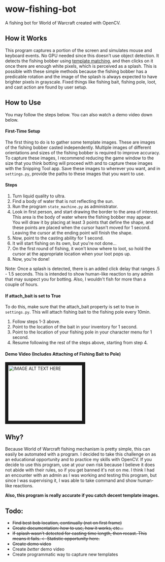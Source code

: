 # wow-fishing-bot
A fishing bot for World of Warcraft created with OpenCV. 

## How it Works
This program captures a portion of the screen and simulates mouse and
keyboard events. No GPU needed since this doesn't use object detection. 
It detects the fishing bobber using [template matching](https://docs.opencv.org/master/d4/dc6/tutorial_py_template_matching.html),
and then clicks on it once there are enough white pixels, which is perceived as a splash. This is possible with these simple 
methods because the fishing bobber has a predicable rotation and the image of the splash is always expected to have brighter 
pixels in grayscale. Fixed things like fishing bait, fishing pole, loot, and cast action are found by user setup.

## How to Use
You may follow the steps below. You can also watch a demo video down below.

#### First-Time Setup
The first thing to do is to gather some template images. These are images of the fishing bobber casted independently.
Multiple images of different orientations and sizes of the fishing bobber is required to improve accuracy. 
To capture these images, I recommend reducing the game window to the size that you think botting will proceed with and
to capture these images with the Snipping Tool app. Save these images to wherever you want, and in `settings.py`, 
provide the paths to these images that you want to use.

#### Steps
1. Turn liquid quality to ultra.
1. Find a body of water that is not reflecting the sun.
1. Run the program `state_machine.py` as administrator.
1. Look in first person, and start drawing the border to the area of interest. This area is the body of water where the fishing bobber may appear.
 You will draw it by placing at least 3 points that define the shape, and these points are placed when the cursor hasn't 
 moved for 1 second. Leaving the cursor at the ending point will finish the shape.
1. Now, point to the casting ability for 1 second.
1. It will start fishing on its own, but you're not done...
1. On the first round of fishing, it won't know where to loot, so hold the cursor at the appropriate location when your loot pops up.
1. Now, you're done!

Note: Once a splash is detected, there is an added click delay that ranges .5 - 1.5 seconds. This is
intended to show human-like reaction to any admin that may suspect you for botting. Also, I wouldn't fish for more
than a couple of hours.

#### If attach_bait is set to True
To do this, make sure that the attach_bait property is set to true in `settings.py`. This will attach fishing bait to the fishing pole every 10min.
1. Follow steps 1-3 above.
2. Point to the location of the bait in your inventory for 1 second.
3. Point to the location of your fishing pole in your character menu for 1 second.
4. Resume following the rest of the steps above, starting from step 4.

#### Demo Video (Includes Attaching of Fishing Bait to Pole)
<a href="http://www.youtube.com/watch?feature=player_embedded&v=6conRJqjcTE
" target="_blank"><img src="http://img.youtube.com/vi/6conRJqjcTE/0.jpg" 
alt="IMAGE ALT TEXT HERE" width="240" height="180" border="10" /></a>

## Why?
Because World of Warcraft fishing mechanism is pretty simple, this can easily be automated with a program. I decided 
to take this challenge on as an educational opportunity and to practice my skills with OpenCV. If you decide to use this 
program, use at your own risk because I believe it does not abide with their rules, so if you get banned it's not on me.
I think I had an encounter with an admin as I was working and testing this program, but since I was supervising it, I was able to 
take command and show human-like reactions.

**Also, this program is really accurate if you catch decent template images.**

## Todo:
- ~~Find best bob location, continually (not on first frame)~~
- ~~Create documentation: how to use, how it works, etc...~~
- ~~If splash wasn't detected for casting time length, then recast. This means it fails. <- Statistic opportunity here.~~
- ~~Create demo video~~
- Create *better* demo video
- Create programmatic way to capture new templates
